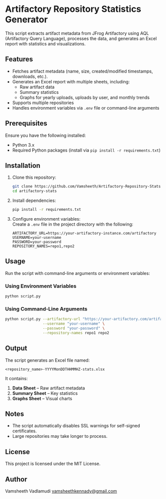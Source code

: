 # Artifactory Repository Statistics Generator  

This script extracts artifact metadata from JFrog Artifactory using AQL (Artifactory Query Language), processes the data, and generates an Excel report with statistics and visualizations.  

## Features  
- Fetches artifact metadata (name, size, created/modified timestamps, downloads, etc.).  
- Generates an Excel report with multiple sheets, including:  
  - Raw artifact data  
  - Summary statistics  
  - Graphs for yearly uploads, uploads by user, and monthly trends  
- Supports multiple repositories  
- Handles environment variables via `.env` file or command-line arguments  

## Prerequisites  
Ensure you have the following installed:  
- Python 3.x  
- Required Python packages (install via `pip install -r requirements.txt`)  

## Installation  
1. Clone this repository:  
   ```sh
   git clone https://github.com/Vamsheeth/Artifactory-Repository-Stats-Summary artifactory-stats
   cd artifactory-stats
   ```  
2. Install dependencies:  
   ```sh
   pip install -r requirements.txt
   ```  
3. Configure environment variables:  
   Create a `.env` file in the project directory with the following:  
   ```env
   ARTIFACTORY_URL=https://your-artifactory-instance.com/artifactory
   USERNAME=your-username
   PASSWORD=your-password
   REPOSITORY_NAMES=repo1,repo2
   ```  

## Usage  

Run the script with command-line arguments or environment variables:  

### Using Environment Variables  
```sh
python script.py
```  

### Using Command-Line Arguments  
```sh
python script.py --artifactory-url "https://your-artifactory.com/artifactory" \
                 --username "your-username" \
                 --password "your-password" \
                 --repository-names repo1 repo2
```  

## Output  
The script generates an Excel file named:  
```
<repository_name>-YYYYMonDDTHHMMHZ-stats.xlsx
```  
It contains:  
1. **Data Sheet** – Raw artifact metadata  
2. **Summary Sheet** – Key statistics  
3. **Graphs Sheet** – Visual charts  

## Notes  
- The script automatically disables SSL warnings for self-signed certificates.  
- Large repositories may take longer to process.  

## License  
This project is licensed under the MIT License.  

## Author  
Vamsheeth Vadlamudi
vamsheethkennady@gmail.com
